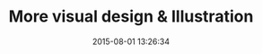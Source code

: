 ---
layout: work
title: 'More visual design & Illustration'
categories: work
date: 2015-08-01 13:26:34
thumbnail: 'images/thumbs/cleartune.jpg'
permalink: /work/cleartune
hero: 'http://placekitten.com/1200/1000' 
color: '#539388'
---